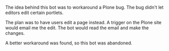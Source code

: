 The idea behind this bot was to workaround a Plone bug. The bug didn't let editors edit certain portlets.

The plan was to have users edit a page instead. A trigger on the Plone site would email me the edit. The bot would read the email and make the changes.

A better workaround was found, so this bot was abandoned.